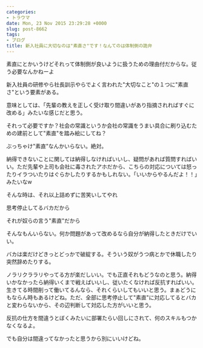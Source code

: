 ```yaml
---
categories:
- トラウマ
date: Mon, 23 Nov 2015 23:29:28 +0000
slug: post-8662
tags:
- ブログ
title: 新入社員に大切なのは"素直さ"です！なんてのは体制側の詭弁
---
```


素直にとかいうけどそれって体制側が良いように扱うための理由付だからな。従う必要なんかねーよ


<!--more-->
新入社員の研修やら社長訓示やらでよく言われた"大切なこと"の１つに"素直さ"という要素がある。

	

	

意味としては、「先輩の教えを正しく受け取り間違いがあり指摘されればすぐに改める」みたいな感じだと思う。

	

	

それって必要ですか？社会の常識というか会社の常識をうまい具合に刷り込むための建前として"素直"を踏み絵にしてね？

	

	

ぶっちゃけ"素直"なんかいらない。絶対。

	

納得できないことに関しては納得しなければいいし、疑問があれば質問すればいい。ただ先輩や上司も会社に毒されたアホだから、こちらの対応については怒ったりイラついたりはぐらかしたりするかもしれない。「いいからやるんだよ！！」みたいなw

	

	

そんな時は、それ以上詰めずに苦笑いしてやれ

	

	

思考停止してるバカだから

	

	

それが奴らの言う"素直"だから

	

	

そんなもんいらない。何か問題があって改めるなら自分が納得したときだけでいい。

	

	

バカは楽だけどきっとどっかで破綻する。そういう奴がうつ病とかで休職したり突然辞めたりする。

	

	

ノラリクララリやってる方が楽だしいい。でも正直それもどうなのと思う。納得いかなかったら納得いくまで戦えばいいし、従いたくなければ反抗すればいい。生きてる時間削って働いてるんなら、それくらいしてもいいと思う。まぁどうにもならん時もあるけどね。ただ、全部に思考停止して"素直"に対応してるとバカと変わらないから、その辺判断して対応した方がいいと思う。

	

	

	

反抗の仕方を間違うとぼくみたいに部署たらい回しにされて、何のスキルもつかなくなるよ。

	

	

でも自分は間違ってなかったと思うから別にいいけどね。